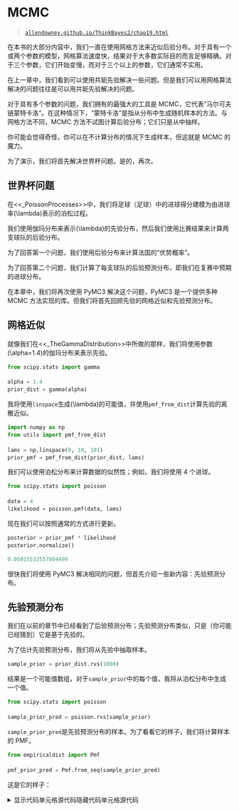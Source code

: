# MCMC

> [`allendowney.github.io/ThinkBayes2/chap19.html`](https://allendowney.github.io/ThinkBayes2/chap19.html)

在本书的大部分内容中，我们一直在使用网格方法来近似后验分布。对于具有一个或两个参数的模型，网格算法速度快，结果对于大多数实际目的而言足够精确。对于三个参数，它们开始变慢，而对于三个以上的参数，它们通常不实用。

在上一章中，我们看到可以使用共轭先验解决一些问题。但是我们可以用网格算法解决的问题往往是可以用共轭先验解决的问题。

对于具有多个参数的问题，我们拥有的最强大的工具是 MCMC，它代表“马尔可夫链蒙特卡洛”。在这种情况下，“蒙特卡洛”是指从分布中生成随机样本的方法。与网格方法不同，MCMC 方法不试图计算后验分布；它们只是从中抽样。

你可能会觉得奇怪，你可以在不计算分布的情况下生成样本，但这就是 MCMC 的魔力。

为了演示，我们将首先解决世界杯问题。是的，再次。

## 世界杯问题

在<<_PoissonProcesses>>中，我们将足球（足球）中的进球得分建模为由进球率\(\lambda\)表示的泊松过程。

我们使用伽玛分布来表示\(\lambda\)的先验分布，然后我们使用比赛结果来计算两支球队的后验分布。

为了回答第一个问题，我们使用后验分布来计算法国的“优势概率”。

为了回答第二个问题，我们计算了每支球队的后验预测分布，即我们在复赛中预期的进球分布。

在本章中，我们将再次使用 PyMC3 解决这个问题，PyMC3 是一个提供多种 MCMC 方法实现的库。但我们将首先回顾先验的网格近似和先验预测分布。

## 网格近似

就像我们在<<_TheGammaDistribution>>中所做的那样，我们将使用参数\(\alpha=1.4\)的伽玛分布来表示先验。

```py
from scipy.stats import gamma

alpha = 1.4
prior_dist = gamma(alpha) 
```

我将使用`linspace`生成\(\lambda\)的可能值，并使用`pmf_from_dist`计算先验的离散近似。

```py
import numpy as np
from utils import pmf_from_dist

lams = np.linspace(0, 10, 101)
prior_pmf = pmf_from_dist(prior_dist, lams) 
```

我们可以使用泊松分布来计算数据的似然性；例如，我们将使用 4 个进球。

```py
from scipy.stats import poisson

data = 4
likelihood = poisson.pmf(data, lams) 
```

现在我们可以按照通常的方式进行更新。

```py
posterior = prior_pmf * likelihood
posterior.normalize() 
```

```py
0.05015532557804499 
```

很快我们将使用 PyMC3 解决相同的问题，但首先介绍一些新内容：先验预测分布。

## 先验预测分布

我们在以前的章节中已经看到了后验预测分布；先验预测分布类似，只是（你可能已经猜到）它是基于先验的。

为了估计先验预测分布，我们将从先验中抽取样本。

```py
sample_prior = prior_dist.rvs(1000) 
```

结果是一个可能值数组，对于`sample_prior`中的每个值，我将从泊松分布中生成一个值。

```py
from scipy.stats import poisson

sample_prior_pred = poisson.rvs(sample_prior) 
```

`sample_prior_pred`是先验预测分布的样本。为了看看它的样子，我们将计算样本的 PMF。

```py
from empiricaldist import Pmf

pmf_prior_pred = Pmf.from_seq(sample_prior_pred) 
```

这是它的样子：

<details class="hide above-input"><summary aria-label="Toggle hidden content">显示代码单元格源代码隐藏代码单元格源代码</summary>

```py
from utils import decorate

pmf_prior_pred.bar()
decorate(xlabel='Number of goals',
         ylabel='PMF',
         title='Prior Predictive Distribution') 
```</details> ![_images/eca8cc1de30bb001a105eb6a2bf94133ee6740cbf48d21dadeb130afe219aac7.png](img/3dd262bbe6abdce4ea23ae2cb00d096b.png)

计算先验预测分布的一个原因是检查我们对系统的模型是否合理。在这种情况下，进球的分布似乎与我们对世界杯足球的了解一致。

但在本章中，我们有另一个原因：计算先验预测分布是使用 MCMC 的第一步。

## 介绍 PyMC3

PyMC3 是一个提供多种 MCMC 方法的 Python 库。要使用 PyMC3，我们必须指定生成数据的过程的模型。在这个例子中，模型有两个步骤：

+   首先我们从先验分布中抽取一个进球率，

+   然后我们从泊松分布中抽取一定数量的进球。

以下是我们在 PyMC3 中指定此模型的方式：

```py
import pymc3 as pm

with pm.Model() as model:
    lam = pm.Gamma('lam', alpha=1.4, beta=1.0)
    goals = pm.Poisson('goals', lam) 
```

导入`pymc3`后，我们创建了一个名为`model`的`Model`对象。

如果您对 Python 中的`with`语句不熟悉，它是一种将一组语句与对象关联的方法。在这个例子中，两个缩进的语句与新的`Model`对象相关联。因此，当我们创建分布对象`Gamma`和`Poisson`时，它们被添加到`Model`中。

在`with`语句内部：

+   第一行创建了先验，这是一个具有给定参数的 gamma 分布。

+   第二行创建了先验预测，这是一个具有参数`lam`的泊松分布。

`Gamma`和`Poisson`的第一个参数是一个字符串变量名。

PyMC3 提供了一个生成模型的可视化表示的函数。

<details class="hide above-input"><summary aria-label="Toggle hidden content">显示代码单元格内容 隐藏代码单元格内容</summary>

```py
pm.model_to_graphviz(model) 
```

![_images/609b52cdd995310fa9f12f9f2aa7d3f49ae50dbdca73040d1e57a879aeaa36fc.svg](img/20d889a293bd0942c8e78861a5bfe4d9.png)</details>

在这个可视化中，椭圆形显示`lam`是从 gamma 分布中抽取的，`goals`是从泊松分布中抽取的。箭头显示`lam`的值被用作`goals`分布的参数。

## 抽样先验

PyMC3 提供了一个从先验和先验预测分布中生成样本的函数。我们可以使用`with`语句在模型的上下文中运行此函数。

```py
with model:
    trace = pm.sample_prior_predictive(1000) 
```

结果是一个类似字典的对象，将变量`lam`和`goals`映射到样本。我们可以这样提取`lam`的样本：

```py
sample_prior_pymc = trace['lam']
sample_prior_pymc.shape 
```

```py
(1000,) 
```

以下图比较了此样本的 CDF 与使用 SciPy 中的`gamma`对象生成的样本的 CDF。

<details class="hide above-input"><summary aria-label="Toggle hidden content">显示代码单元格内容 隐藏代码单元格内容</summary>

```py
from empiricaldist import Cdf

def plot_cdf(sample, **options):
  """Plot the CDF of a sample.

 sample: sequence of quantities
 """
    Cdf.from_seq(sample).plot(**options) 
```</details> <details class="hide above-input"><summary aria-label="Toggle hidden content">显示代码单元格源代码 隐藏代码单元格源代码</summary>

```py
plot_cdf(sample_prior, 
         label='SciPy sample',
         color='C5')
plot_cdf(sample_prior_pymc, 
         label='PyMC3 sample',
         color='C0')
decorate(xlabel=r'Goals per game ($\lambda$)',
         ylabel='CDF',
         title='Prior distribution') 
```</details> ![_images/193b0b47427fd7f39ff507b2ce0793f76d0f69476bfc766c47bc5e428f929d77.png](img/4a581ee15ec55f6c43db331b3e69b294.png)

结果是相似的，这证实了模型的规范是正确的，采样器的工作是如广告所述的。

从跟踪中我们还可以提取`goals`，这是从先验预测分布中抽取的样本。

```py
sample_prior_pred_pymc = trace['goals']
sample_prior_pred_pymc.shape 
```

```py
(1000,) 
```

我们可以将其与使用 SciPy 中的`poisson`对象生成的样本进行比较。

因为后验预测分布中的数量是离散的（进球数），我将绘制 CDF 作为阶梯函数。

<details class="hide above-input"><summary aria-label="Toggle hidden content">显示代码单元格内容 隐藏代码单元格内容</summary>

```py
def plot_pred(sample, **options):
    Cdf.from_seq(sample).step(**options) 
```</details> <details class="hide above-input"><summary aria-label="Toggle hidden content">显示代码单元格源代码 隐藏代码单元格源代码</summary>

```py
plot_pred(sample_prior_pred, 
          label='SciPy sample', 
          color='C5')
plot_pred(sample_prior_pred_pymc, 
          label='PyMC3 sample', 
          color='C13')
decorate(xlabel='Number of goals',
         ylabel='PMF',
         title='Prior Predictive Distribution') 
```</details> ![_images/dc0f98c00bcdf866da67931d6c2c2c5b2478e90be73e2a3f295493d47e4a36b4.png](img/3e04bb6f8d13f6f6a8c646159fc0add6.png)

同样，结果是相似的，因此我们有一些信心我们正在正确使用 PyMC3。

## 何时进行推断？

最后，我们准备进行实际推断。我们只需要做一个小改变。这是我们用来生成先验预测分布的模型：

```py
with pm.Model() as model:
    lam = pm.Gamma('lam', alpha=1.4, beta=1.0)
    goals = pm.Poisson('goals', lam) 
```

这是我们将用于计算后验分布的模型。

```py
with pm.Model() as model2:
    lam = pm.Gamma('lam', alpha=1.4, beta=1.0)
    goals = pm.Poisson('goals', lam, observed=4) 
```

不同之处在于我们将 goals 标记为`observed`并提供观察数据`4`。

而不是调用`sample_prior_predictive`，我们将调用`sample`，这被理解为从`lam`的后验分布中抽样。

```py
options = dict(return_inferencedata=False)

with model2:
    trace2 = pm.sample(500, **options) 
```

<details class="hide below-input"><summary aria-label="Toggle hidden content">显示代码单元格输出 隐藏代码单元格输出</summary>

```py
Auto-assigning NUTS sampler...
Initializing NUTS using jitter+adapt_diag...
Multiprocess sampling (2 chains in 2 jobs)
NUTS: [lam] 
```

<progress value="3000" class="" max="3000" style="width:300px; height:20px; vertical-align: middle;">100.00% [3000/3000 00:01<00:00 Sampling 2 chains, 0 divergences]</progress>

```py
Sampling 2 chains for 1_000 tune and 500 draw iterations (2_000 + 1_000 draws total) took 1 seconds. 
```</details>

尽管这些模型的规范是相似的，但采样过程是非常不同的。我不会详细介绍 PyMC3 的工作原理，但有几件事情你应该知道：

+   根据模型的不同，PyMC3 使用几种 MCMC 方法之一；在这个例子中，它使用[无 U 转弯采样器](https://en.wikipedia.org/wiki/Hamiltonian_Monte_Carlo#No_U-Turn_Sampler) (NUTS)，这是我们拥有的最有效和可靠的方法之一。

+   当采样器启动时，它生成的第一个值通常不是来自后验分布的代表性样本，因此这些值被丢弃。这个过程称为“调整”。

+   PyMC3 不是使用单一的马尔可夫链，而是使用多个链。然后我们可以比较多个链的结果，以确保它们是一致的。

尽管我们要求 500 个样本，PyMC3 生成了两个 1000 个样本，丢弃了一半，返回了剩下的 1000 个。从`trace2`中，我们可以提取后验分布的样本，就像这样：

```py
sample_post_pymc = trace2['lam'] 
```

<details class="hide above-input"><summary aria-label="Toggle hidden content">显示代码单元格内容 隐藏代码单元格内容</summary>

```py
sample_post_pymc.shape 
```

```py
(1000,) 
```</details>

我们可以将这个样本的 CDF 与我们通过网格近似计算的后验进行比较：

<details class="hide above-input"><summary aria-label="Toggle hidden content">显示代码单元格源代码 隐藏代码单元格源代码</summary>

```py
posterior.make_cdf().plot(label='posterior grid', 
                          color='C5')
plot_cdf(sample_post_pymc, 
         label='PyMC3 sample',
         color='C4')

decorate(xlabel=r'Goals per game ($\lambda$)',
         ylabel='CDF',
         title='Posterior distribution') 
```</details> ![_images/df033dddfe2e28c72653c7a90266da82aa4902fbd977ec312df43d87c2bb4607.png](img/8732cbe552885e122226632c2238e45e.png)

PyMC3 的结果与网格近似的结果一致。

## 后验预测分布

最后，要从后验预测分布中采样，我们可以使用`sample_posterior_predictive`：

```py
with model2:
    post_pred = pm.sample_posterior_predictive(trace2) 
```

<details class="hide below-input"><summary aria-label="Toggle hidden content">显示代码单元格输出 隐藏代码单元格输出</summary> <progress value="1000" class="" max="1000" style="width:300px; height:20px; vertical-align: middle;">100.00% [1000/1000 00:00<00:00]</progress></details>

结果是一个包含`goals`样本的字典。

```py
sample_post_pred_pymc = post_pred['goals'] 
```

<details class="hide above-input"><summary aria-label="Toggle hidden content">显示代码单元格内容 隐藏代码单元格内容</summary>

```py
sample_post_pred_pymc.shape 
```

```py
(1000,) 
```</details>

我还将从我们通过网格近似计算的后验分布中生成一个样本。

```py
sample_post = posterior.sample(1000)
sample_post_pred = poisson(sample_post).rvs() 
```

我们可以比较这两个样本。

<details class="hide above-input"><summary aria-label="Toggle hidden content">显示代码单元格源代码 隐藏代码单元格源代码</summary>

```py
plot_pred(sample_post_pred, 
          label='grid sample',
          color='C5')
plot_pred(sample_post_pred_pymc, 
          label='PyMC3 sample',
          color='C12')

decorate(xlabel='Number of goals',
         ylabel='PMF',
         title='Posterior Predictive Distribution') 
```</details> ![_images/e72732e7236a3458b5cc5d33844fdc3fed5b8289d8a9181a56868e1235c80003.png](img/8561fce647062c70fa4fe583e77acf8d.png)

同样，结果是一致的。因此，我们已经确定我们可以使用网格近似或 PyMC3 计算相同的结果。

但可能不清楚原因。在这个例子中，网格算法所需的计算量比 MCMC 少，结果是后验分布的一个相当不错的近似，而不是一个样本。

然而，这是一个只有一个参数的简单模型。事实上，我们甚至可以用更少的计算来解决它，使用共轭先验。PyMC3 的强大之处将在更复杂的模型中更加明显。

## 幸福

最近我阅读了 Esteban Ortiz-Ospina 和 Max Roser 的[“幸福和生活满意度”](https://ourworldindata.org/happiness-and-life-satisfaction)，其中讨论了收入和幸福之间的关系，包括国家之间、国家内部和随时间的变化。

它引用了[“世界幸福报告”](https://worldhappiness.report/)，其中包括[多元回归分析的结果](https://worldhappiness.report/ed/2020/social-environments-for-world-happiness/)，探讨了幸福与六个潜在预测因素之间的关系：

+   收入以人均 GDP 表示

+   社会支持

+   出生时的健康预期寿命

+   自由选择生活的自由

+   慷慨

+   对腐败的看法

因变量是国家对“Cantril 梯子问题”的平均回答，该问题由[盖洛普世界民意调查](https://news.gallup.com/poll/122453/understanding-gallup-uses-cantril-scale.aspx)使用：

> 请想象一个阶梯，从底部编号为零到顶部编号为 10。梯子的顶部代表您的最佳生活，梯子的底部代表您的最糟糕的生活。您会说您个人感觉您现在站在梯子的哪一步？

我将这些回答称为“幸福”，但更精确地说，它们可能更多地被认为是对生活质量满意度的衡量。

在接下来的几节中，我们将使用贝叶斯回归复制此报告中的分析。

我们可以使用 Pandas 将数据读入`DataFrame`。

```py
import pandas as pd

filename = 'WHR20_DataForFigure2.1.xls'
df = pd.read_excel(filename) 
```

<details class="hide above-input"><summary aria-label="Toggle hidden content">显示代码单元格内容 隐藏代码单元格内容</summary>

```py
df.head(3) 
```

|  | 国家名称 | 区域指标 | 梯子分数 | 梯子分数的标准误差 | 上边缘 | 下边缘 | 每人 GDP 的自然对数 | 社会支持 | 健康预期寿命 | 自由选择生活的自由 | 慷慨 | 对腐败的看法 | 理想国梯子分数 | 由:每人 GDP 的自然对数解释 | 由:社会支持解释 | 由:健康预期寿命解释 | 由:自由选择生活的自由解释 | 由:慷慨解释 | 由:对腐败的看法解释 | 理想国+残差 |
| --- | --- | --- | --- | --- | --- | --- | --- | --- | --- | --- | --- | --- | --- | --- | --- | --- | --- | --- | --- | --- |
| 0 | 芬兰 | 西欧 | 7.8087 | 0.031156 | 7.869766 | 7.747634 | 10.639267 | 0.954330 | 71.900826 | 0.949172 | -0.059482 | 0.195445 | 1.972317 | 1.285190 | 1.499526 | 0.961271 | 0.662317 | 0.159670 | 0.477857 | 2.762835 |
| 1 | 丹麦 | 西欧 | 7.6456 | 0.033492 | 7.711245 | 7.579955 | 10.774001 | 0.955991 | 72.402504 | 0.951444 | 0.066202 | 0.168489 | 1.972317 | 1.326949 | 1.503449 | 0.979333 | 0.665040 | 0.242793 | 0.495260 | 2.432741 |

| 2 | 瑞士 | 西欧 | 7.5599 | 0.035014 | 7.628528 | 7.491272 | 10.979933 | 0.942847 | 74.102448 | 0.921337 | 0.105911 | 0.303728 | 1.972317 | 1.390774 | 1.472403 | 1.040533 | 0.628954 | 0.269056 | 0.407946 | 2.350267 |</details> <details class="hide above-input"><summary aria-label="Toggle hidden content">显示代码单元格内容 隐藏代码单元格内容</summary>

```py
df.shape 
```

```py
(153, 20) 
```</details>

`DataFrame`每个 153 个国家有一行，每个 20 个变量有一列。

名为“梯子分数”的列包含我们将尝试预测的幸福测量值。

```py
score = df['Ladder score'] 
```

## 简单回归

要开始，让我们看看幸福与收入之间的关系，收入以人均国内生产总值（GDP）表示。

`'Logged GDP per capita'`列代表每个国家的 GDP 的自然对数，除以人口，校正了[购买力平价](https://en.wikipedia.org/wiki/Purchasing_power_parity)（PPP）。

```py
log_gdp = df['Logged GDP per capita'] 
```

以下图是`score`与`log_gdp`的散点图，每个国家一个标记。

<details class="hide above-input"><summary aria-label="Toggle hidden content">显示代码单元格源代码 隐藏代码单元格源代码</summary>

```py
import matplotlib.pyplot as plt

plt.plot(log_gdp, score, '.')

decorate(xlabel='Log GDP per capita at PPP',
         ylabel='Happiness ladder score') 
```</details> ![_images/e8d32d702c0b82a48796b8eac7bce082b9e28192f892eddb25f8fc18bdc32a50.png](img/d353ec4ff47106dcc2019c7369b7f92f.png)

很明显这些变量之间存在关系：在 GDP 较高的国家，人们通常报告更高的幸福水平。

我们可以使用 SciPy 中的`linregress`来计算这些变量的简单回归。

```py
from scipy.stats import linregress

result = linregress(log_gdp, score) 
```

这里是结果。

显示代码单元格源代码 隐藏代码单元格源代码

```py
pd.DataFrame([result.slope, result.intercept],
             index=['Slope', 'Intercept'],
             columns=['']) 
```</details>

| | |
| --- | --- |
| 斜率 | 0.717738 |
| 截距 | -1.198646 |

估计的斜率约为 0.72，这表明对数 GDP 增加一个单位（GDP 的因子为\(e \approx 2.7\)）与幸福阶梯上升 0.72 个单位相关。

现在让我们使用 PyMC3 来估计相同的参数。我们将使用与第<<_RegressionModel>>节中相同的回归模型：

\[y = a x + b + \epsilon\]

其中\(y\)是因变量（阶梯分数），\(x\)是预测变量（对数 GDP），\(\epsilon\)是来自标准差为\(\sigma\)的正态分布的一系列值。

\(a\)和\(b\)是回归线的斜率和截距。它们是未知参数，因此我们将使用数据来估计它们。

以下是此模型的 PyMC3 规范。

```py
x_data = log_gdp
y_data = score

with pm.Model() as model3:
    a = pm.Uniform('a', 0, 4)
    b = pm.Uniform('b', -4, 4)
    sigma = pm.Uniform('sigma', 0, 2)

    y_est = a * x_data + b
    y = pm.Normal('y', 
                  mu=y_est, sd=sigma, 
                  observed=y_data) 
```

参数`a`，`b`和`sigma`的先验分布是均匀的，范围足够宽以覆盖后验分布。

`y_est`是基于回归方程估计的因变量的值。`y`是均值为`y_est`，标准差为`sigma`的正态分布。

注意数据如何包含在模型中：

+   预测变量`x_data`的值用于计算`y_est`。

+   因变量`y_data`的值作为`y`的观察值提供。

现在我们可以使用这个模型从后验分布中生成一个样本。

```py
with model3:
    trace3 = pm.sample(500, **options) 
```

显示代码单元格输出 隐藏代码单元格输出

```py
Auto-assigning NUTS sampler...
Initializing NUTS using jitter+adapt_diag...
Multiprocess sampling (2 chains in 2 jobs)
NUTS: [sigma, b, a] 
```

进度值="3000" class="" max="3000" style="width:300px; height:20px; vertical-align: middle;">100.00% [3000/3000 00:04<00:00 Sampling 2 chains, 0 divergences]</progress>

```py
Sampling 2 chains for 1_000 tune and 500 draw iterations (2_000 + 1_000 draws total) took 5 seconds.
The number of effective samples is smaller than 25% for some parameters. 
```</details>

当运行采样器时，您可能会收到关于“发散”和“接受概率”的警告消息。现在可以忽略它们。

结果是一个包含来自`a`，`b`和`sigma`联合后验分布的样本的对象。

显示代码单元格内容 隐藏代码单元格内容

```py
trace3 
```

```py
<MultiTrace: 2 chains, 500 iterations, 6 variables> 
```</details>

ArviZ 提供了`plot_posterior`，我们可以使用它来绘制参数的后验分布。这是斜率`a`和截距`b`的后验分布。

```py
import arviz as az

with model3:
    az.plot_posterior(trace3, var_names=['a', 'b']); 
```

![_images/2d0315a450aa2983502a89de28f3ca4f0bc5a82b977339041634e6e0c2faeb43.png](img/82eb00df25d4da6bf463032f64860e89.png)

图表显示了样本的分布，由 KDE 估计，并显示了 94%的可信区间。在图中，“HDI”代表[“最高密度区间”](https://www.sciencedirect.com/topics/mathematics/highest-density-interval)。

这些样本的均值与我们用`linregress`估计的参数一致。

显示代码单元格内容 隐藏代码单元格内容

```py
print('Sample mean:', trace3['a'].mean())
print('Regression slope:', result.slope) 
```

```py
Sample mean: 0.715698157714354
Regression slope: 0.717738495630452 
```</details> 显示代码单元格内容 隐藏代码单元格内容

```py
print('Sample mean:', trace3['b'].mean())
print('Regression intercept:', result.intercept) 
```

```py
Sample mean: -1.174412246262264
Regression intercept: -1.1986460618088843 
```</details>

最后，我们可以检查`sigma`的边际后验分布

显示代码单元格内容 隐藏代码单元格内容

```py
az.plot_posterior(trace3['sigma']); 
```

![_images/76feb6bc1ab4570c10da92150b8c385ac493214901021ea2a2d7431582540ee3.png](img/d075f68956ee5fc62f1d2774da56482e.png)</details>

`sigma`的后验分布中的值似乎是合理的。

简单回归模型只有三个参数，所以我们可以使用网格算法。但是幸福报告中的回归模型有六个预测变量，因此总共有八个参数，包括截距和`sigma`。

对于具有八个参数的模型来说，计算网格逼近是不切实际的。即使是粗网格，每个维度有 20 个点，也会有超过 250 亿个点。而且有 153 个国家，我们将不得不计算近 4 万亿个可能性。

但是 PyMC3 可以轻松处理具有八个参数的模型，我们将在下一节中看到。

<details class="hide above-input"><summary aria-label="Toggle hidden content">显示代码单元格内容 隐藏代码单元格内容</summary>

```py
20 ** 8 / 1e9 
```

```py
25.6 
```</details> <details class="hide above-input"><summary aria-label="Toggle hidden content">显示代码单元格内容 隐藏代码单元格内容</summary>

```py
153 * 20 ** 8 / 1e12 
```

```py
3.9168 
```</details>

## 多元回归

在我们实施多元回归模型之前，我将从`DataFrame`中选择我们需要的列。

```py
columns = ['Ladder score',
           'Logged GDP per capita',
           'Social support',
           'Healthy life expectancy',
           'Freedom to make life choices',
           'Generosity',
           'Perceptions of corruption']

subset = df[columns] 
```

<details class="hide above-input"><summary aria-label="Toggle hidden content">显示代码单元格内容 隐藏代码单元格内容</summary>

```py
subset.head(3) 
```

|  | 阶梯分数 | 人均 GDP | 社会支持 | 健康预期寿命 | 自由度 | 慷慨 | 对腐败的看法 |
| --- | --- | --- | --- | --- | --- | --- | --- |
| 0 | 7.8087 | 10.639267 | 0.954330 | 71.900826 | 0.949172 | -0.059482 | 0.195445 |
| 1 | 7.6456 | 10.774001 | 0.955991 | 72.402504 | 0.951444 | 0.066202 | 0.168489 |

| 2 | 7.5599 | 10.979933 | 0.942847 | 74.102448 | 0.921337 | 0.105911 | 0.303728 |</details>

预测变量具有不同的单位：对数 GDP 以对数美元表示，预期寿命以年为单位，其他变量以任意比例表示。为了使这些因素可比较，我将标准化数据，使每个变量的均值为 0，标准差为 1。

```py
standardized = (subset - subset.mean()) / subset.std() 
```

现在让我们构建模型。我将提取因变量。

```py
y_data = standardized['Ladder score'] 
```

以及自变量。

```py
x1 = standardized[columns[1]]
x2 = standardized[columns[2]]
x3 = standardized[columns[3]]
x4 = standardized[columns[4]]
x5 = standardized[columns[5]]
x6 = standardized[columns[6]] 
```

这就是模型。`b0`是截距；`b1`到`b6`是与预测变量相关的参数。

```py
with pm.Model() as model4:
    b0 = pm.Uniform('b0', -4, 4)
    b1 = pm.Uniform('b1', -4, 4)
    b2 = pm.Uniform('b2', -4, 4)
    b3 = pm.Uniform('b3', -4, 4)
    b4 = pm.Uniform('b4', -4, 4)
    b5 = pm.Uniform('b5', -4, 4)
    b6 = pm.Uniform('b6', -4, 4)
    sigma = pm.Uniform('sigma', 0, 2)

    y_est = b0 + b1*x1 + b2*x2 + b3*x3 + b4*x4 + b5*x5 + b6*x6
    y = pm.Normal('y', 
                  mu=y_est, sd=sigma, 
                  observed=y_data) 
```

我们可以使用预测变量的向量和参数的向量更简洁地表示这个模型，但我决定保持简单。

现在我们可以从联合后验分布中抽样。

```py
with model4:
    trace4 = pm.sample(500, **options) 
```

<details class="hide below-input"><summary aria-label="Toggle hidden content">显示代码单元格输出 隐藏代码单元格输出</summary>

```py
Auto-assigning NUTS sampler...
Initializing NUTS using jitter+adapt_diag...
Multiprocess sampling (2 chains in 2 jobs)
NUTS: [sigma, b6, b5, b4, b3, b2, b1, b0] 
```

<progress value="3000" class="" max="3000" style="width:300px; height:20px; vertical-align: middle;">100.00% [3000/3000 00:04<00:00 Sampling 2 chains, 0 divergences]</progress>

```py
Sampling 2 chains for 1_000 tune and 500 draw iterations (2_000 + 1_000 draws total) took 4 seconds. 
```</details>

因为我们对数据进行了标准化，我们期望截距为 0，事实上`b0`的后验均值接近于 0。

<details class="hide above-input"><summary aria-label="Toggle hidden content">显示代码单元格内容 隐藏代码单元格内容</summary>

```py
trace4['b0'].mean() 
```

```py
-0.0009400028402880869 
```</details>

我们还可以检查`sigma`的后验均值：

<details class="hide above-input"><summary aria-label="Toggle hidden content">显示代码单元格内容 隐藏代码单元格内容</summary>

```py
trace4['sigma'].mean() 
```

```py
0.5157546237813752 
```</details>

从`trace4`中，我们可以提取参数的后验分布样本并计算它们的均值。

```py
param_names = ['b1', 'b3', 'b3', 'b4', 'b5', 'b6']

means = [trace4[name].mean() 
         for name in param_names] 
```

我们还可以计算 94%的可信区间（在第 3 和第 97 百分位之间）。

```py
def credible_interval(sample):
  """Compute 94% credible interval."""
    ci = np.percentile(sample, [3, 97])
    return np.round(ci, 3)

cis = [credible_interval(trace4[name])
       for name in param_names] 
```

以下表格总结了结果。

<details class="hide above-input"><summary aria-label="Toggle hidden content">显示代码单元格来源 隐藏代码单元格来源</summary>

```py
index = columns[1:]
table = pd.DataFrame(index=index)
table['Posterior mean'] = np.round(means, 3)
table['94% CI'] = cis
table 
```</details>

|  | 后验均值 | 94% CI |
| --- | --- | --- |
| 人均 GDP | 0.244 | [0.085, 0.41] |
| 社会支持 | 0.225 | [0.081, 0.377] |
| 健康预期寿命 | 0.225 | [0.081, 0.377] |
| 自由度 | 0.187 | [0.087, 0.289] |
| 慷慨 | 0.054 | [-0.039, 0.14] |
| 对腐败的看法 | -0.100 | [-0.197, 0.002] |

看起来 GDP 与幸福（或满意度）之间的关联最为密切，其次是社会支持、预期寿命和自由。

在控制了其他因素之后，其他因素的参数显著较小，由于慷慨的置信区间包括 0，可以认为慷慨与幸福没有显著相关，至少在这项研究中是这样测量的。

这个例子展示了 MCMC 处理具有多个参数的模型的能力。但它并没有真正展示贝叶斯回归的能力。

如果回归模型的目标是估计参数，与传统的最小二乘回归相比，贝叶斯回归并没有太大的优势。

如果我们计划将参数的后验分布作为决策分析过程的一部分使用，贝叶斯方法将更有用。

## 总结

在本章中，我们使用 PyMC3 实现了我们之前见过的两个模型：足球进球的泊松模型和简单的回归模型。然后我们实现了一个多元回归模型，这是使用网格近似计算不可能的。

MCMC 比网格方法更强大，但这种力量也伴随着一些缺点：

+   MCMC 算法很棘手。同一个模型可能对一些先验表现良好，对其他先验表现不佳。采样过程通常会产生有关调整步骤、发散、“r-hat 统计”、接受率和有效样本的警告。诊断和纠正这些问题需要一些专业知识。

+   我发现使用网格算法逐步开发模型，并在途中检查中间结果更容易。使用 PyMC3，很难确信您已正确指定了模型。

出于这些原因，我建议从网格算法开始的模型开发过程，并在必要时使用 MCMC。正如我们在前几章中看到的，您可以使用网格方法解决许多现实世界的问题。但是当您需要 MCMC 时，有一个网格算法进行比较是有用的（即使它是基于一个更简单的模型）。

本书中的所有模型都可以在 PyMC3 中实现，但其中一些比其他模型更容易转换。在练习中，您将有机会进行练习。

## 练习

**练习：** 作为热身，让我们使用 PyMC3 来解决欧元问题。假设我们抛硬币 250 次，有 140 次是正面。\(x\)的后验分布是多少，即正面的概率？

对于先验，使用参数\(\alpha=1\)和\(\beta=1\)的贝塔分布。

参见[PyMC3 文档](https://docs.pymc.io/api/distributions/continuous.html)以获取连续分布列表。

<details class="hide above-input"><summary aria-label="Toggle hidden content">显示代码单元格内容 隐藏代码单元格内容</summary>

```py
# Solution

n = 250
k_obs = 140

with pm.Model() as model5:
    x = pm.Beta('x', alpha=1, beta=1)
    k = pm.Binomial('k', n=n, p=x, observed=k_obs)
    trace5 = pm.sample(500, **options)
    az.plot_posterior(trace5) 
```

```py
Auto-assigning NUTS sampler...
Initializing NUTS using jitter+adapt_diag...
Multiprocess sampling (2 chains in 2 jobs)
NUTS: [x] 
```

<progress value="3000" class="" max="3000" style="width:300px; height:20px; vertical-align: middle;">100.00% [3000/3000 00:00<00:00 Sampling 2 chains, 0 divergences]</progress>

```py
Sampling 2 chains for 1_000 tune and 500 draw iterations (2_000 + 1_000 draws total) took 1 seconds. 
```

![_images/9aceeffa47605e83ecf31ae37b480a41d897024e249e5e6400cf268e5aeecd95.png](img/76c133082854e9fd2a774b69a9a190a4.png)</details>

**练习：** 现在让我们使用 PyMC3 复制<<_TheGrizzlyBearProblem>>中的灰熊问题的解决方案，该问题基于超几何分布。

我将以略有不同的符号提出问题，以使其与 PyMC3 保持一致。

假设在第一次会话期间，有`k=23`只熊被标记。在第二次会话期间，有`n=19`只熊被识别，其中`x=4`只被标记。

估计环境中熊的数量`N`的后验分布。

对于先验，使用从 50 到 500 的离散均匀分布。

参见[PyMC3 文档](https://docs.pymc.io/api/distributions/discrete.html)以获取离散分布列表。

注意：`HyperGeometric`在版本 3.8 之后添加到 PyMC3 中，因此您可能需要更新您的安装来完成这个练习。

<details class="hide above-input"><summary aria-label="Toggle hidden content">显示代码单元格内容隐藏代码单元格内容</summary>

```py
# Solution

k = 23
n = 19
x = 4

with pm.Model() as model6:
    N = pm.DiscreteUniform('N', 50, 500)
    y = pm.HyperGeometric('y', N=N, k=k, n=n, observed=x)
    trace6 = pm.sample(1000, **options)
    az.plot_posterior(trace6) 
```

```py
Multiprocess sampling (2 chains in 2 jobs)
Metropolis: [N] 
```

<progress value="4000" class="" max="4000" style="width:300px; height:20px; vertical-align: middle;">100.00% [4000/4000 00:00<00:00 Sampling 2 chains, 0 divergences]</progress>

```py
Sampling 2 chains for 1_000 tune and 1_000 draw iterations (2_000 + 2_000 draws total) took 1 seconds.
The number of effective samples is smaller than 25% for some parameters. 
```

![_images/6508eeee449a1c8e82ce7ce0664789351b1fd247cb5460e9429a6934db033734.png](img/dee9f9d8c3a7ab7b7a7cad18a04ff162.png)</details>

**练习：** 在<<_WeibullDistribution>>中，我们从 Weibull 分布中生成了一个样本，其中\(\lambda=3\)，\(k=0.8\)。然后我们使用数据来计算这些参数的后验分布的网格近似。

现在让我们用 PyMC3 做同样的事情。

对于先验，你可以使用像我们在<<_SurvivalAnalysis>>中使用的均匀分布，或者你可以使用 PyMC3 提供的`HalfNormal`分布。

注意：PyMC3 中的`Weibull`类使用的参数与 SciPy 不同。PyMC3 中的参数`alpha`对应于\(k\)，而`beta`对应于\(\lambda\)。

以下是数据：

```py
data = [0.80497283, 2.11577082, 0.43308797, 0.10862644, 5.17334866,
       3.25745053, 3.05555883, 2.47401062, 0.05340806, 1.08386395] 
```

<details class="hide above-input"><summary aria-label="Toggle hidden content">显示代码单元格内容隐藏代码单元格内容</summary>

```py
# Solution

with pm.Model() as model7:
    lam = pm.Uniform('lam', 0.1, 10.1)
    k = pm.Uniform('k', 0.1, 5.1)
    y = pm.Weibull('y', alpha=k, beta=lam, observed=data)
    trace7 = pm.sample(1000, **options)
    az.plot_posterior(trace7) 
```

```py
Auto-assigning NUTS sampler...
Initializing NUTS using jitter+adapt_diag...
Multiprocess sampling (2 chains in 2 jobs)
NUTS: [k, lam] 
```

<progress value="4000" class="" max="4000" style="width:300px; height:20px; vertical-align: middle;">100.00% [4000/4000 00:01<00:00 Sampling 2 chains, 0 divergences]</progress>

```py
Sampling 2 chains for 1_000 tune and 1_000 draw iterations (2_000 + 2_000 draws total) took 2 seconds.
The acceptance probability does not match the target. It is 0.8819724175144361, but should be close to 0.8\. Try to increase the number of tuning steps. 
```

![_images/20ca2eef771e17ce366680fbf0cd5b3fa489b23d328038c5def182f25c399a5e.png](img/90b78b9ea67cbd74076b70a4cef6125f.png)</details>

**练习：** 在<<_ImprovingReadingAbility>>中，我们使用了阅读测试的数据来估计正态分布的参数。

创建一个模型，为`mu`和`sigma`定义均匀先验分布，并使用数据来估计它们的后验分布。

现在估计受试组的参数。

<details class="hide above-input"><summary aria-label="Toggle hidden content">显示代码单元格内容隐藏代码单元格内容</summary>

```py
data = responses['Treated'] 
```</details> <details class="hide above-input"><summary aria-label="Toggle hidden content">显示代码单元格内容隐藏代码单元格内容</summary>

```py
# Solution

with pm.Model() as model8:
    mu = pm.Uniform('mu', 20, 80)
    sigma = pm.Uniform('sigma', 5, 30)
    y = pm.Normal('y', mu, sigma, observed=data)
    trace8 = pm.sample(500, **options) 
```

```py
Auto-assigning NUTS sampler...
Initializing NUTS using jitter+adapt_diag...
Multiprocess sampling (2 chains in 2 jobs)
NUTS: [sigma, mu] 
```

<progress value="3000" class="" max="3000" style="width:300px; height:20px; vertical-align: middle;">100.00% [3000/3000 00:01<00:00 Sampling 2 chains, 0 divergences]</progress>

```py
Sampling 2 chains for 1_000 tune and 500 draw iterations (2_000 + 1_000 draws total) took 2 seconds. 
```</details> <details class="hide above-input"><summary aria-label="Toggle hidden content">显示代码单元格内容隐藏代码单元格内容</summary>

```py
# Solution

with model8:
    az.plot_posterior(trace8) 
```

![_images/d8e1802f0f4db48c5429de4dc2411d4445c82281b3e3719facb259a356c7daac.png](img/0ea3f1ef40964a9f6ae59de890108f8d.png)</details>

**练习：** 在<<_TheLincolnIndexProblem>>中，我们使用了一个网格算法来解决由 John D. Cook 提出的 Lincoln 指数问题：

> “假设你有一个测试者在你的程序中发现了 20 个错误。你想要估计程序中实际有多少错误。你知道至少有 20 个错误，如果你对你的测试者非常有信心，你可以假设大约有 20 个错误。但也许你的测试者不是很好。也许有数百个错误。你怎么知道有多少错误呢？没有办法知道一个测试者。但如果你有两个测试者，即使你不知道测试者有多么熟练，你也可以得到一个很好的想法。”

假设第一个测试者发现了 20 个错误，第二个测试者发现了 15 个错误，他们共同发现了 3 个错误；使用 PyMC3 来估计错误的数量。

注意：这个练习比之前的一些练习更难。其中一个挑战是数据包括`k00`，它取决于`N`：

```py
k00 = N - num_seen 
```

因此，我们必须将数据构建为模型的一部分。为此，我们可以使用`pm.math.stack`，它可以生成一个数组：

```py
data = pm.math.stack((k00, k01, k10, k11)) 
```

最后，你可能会发现使用`pm.Multinomial`很有帮助。

我将使用以下符号表示数据：

+   k11 是两个测试者发现的错误数量，

+   k10 是第一个测试者发现的错误数量，但第二个测试者没有发现，

+   k01 是第二个测试者发现的错误数量，但第一个测试者没有发现，而

+   k00 是未发现的错误的未知数量。

这里是除了`k00`之外的所有值:

<细节 类="隐藏在输入上方"><摘要 aria-label="切换隐藏内容">显示代码单元格内容 隐藏代码单元格内容</摘要>

```py
k10 = 20 - 3
k01 = 15 - 3
k11 = 3 
```</细节>

总共发现了 32 个错误:

<细节 类="隐藏在输入上方"><摘要 aria-label="切换隐藏内容">显示代码单元格内容 隐藏代码单元格内容</摘要>

```py
num_seen = k01 + k10 + k11
num_seen 
```

```py
32 
```</细节> <细节 类="隐藏在输入上方"><摘要 aria-label="切换隐藏内容">显示代码单元格内容 隐藏代码单元格内容</摘要>

```py
# Solution

with pm.Model() as model9:
    p0 = pm.Beta('p0', alpha=1, beta=1)
    p1 = pm.Beta('p1', alpha=1, beta=1)
    N = pm.DiscreteUniform('N', num_seen, 350)

    q0 = 1-p0
    q1 = 1-p1
    ps = [q0*q1, q0*p1, p0*q1, p0*p1]

    k00 = N - num_seen
    data = pm.math.stack((k00, k01, k10, k11))
    y = pm.Multinomial('y', n=N, p=ps, observed=data) 
```</细节> <细节 类="隐藏在输入上方"><摘要 aria-label="切换隐藏内容">显示代码单元格内容 隐藏代码单元格内容</摘要>

```py
# Solution

with model9:
    trace9 = pm.sample(1000, **options) 
```

```py
Multiprocess sampling (2 chains in 2 jobs)
CompoundStep
>NUTS: [p1, p0]
>Metropolis: [N] 
```

<进度 value="4000" 类="" 最大="4000" 样式="宽度:300 像素; 高度:20 像素; 垂直对齐: 中间;">100.00% [4000/4000 00:02<00:00 采样 2 链, 0 发散]</进度>

```py
Sampling 2 chains for 1_000 tune and 1_000 draw iterations (2_000 + 2_000 draws total) took 3 seconds.
The acceptance probability does not match the target. It is 0.5430480274605854, but should be close to 0.8\. Try to increase the number of tuning steps.
The rhat statistic is larger than 1.05 for some parameters. This indicates slight problems during sampling.
The estimated number of effective samples is smaller than 200 for some parameters. 
```</细节> <细节 类="隐藏在输入上方"><摘要 aria-label="切换隐藏内容">显示代码单元格内容 隐藏代码单元格内容</摘要>

```py
# Solution

with model9:
    az.plot_posterior(trace9) 
```

![_images/beeaa10ba1b2c50623f3239a25baa2d674c0a47c8035caaac00df5f38eebf9b4.png](img/c82753560176a0cc0aa0c7e546e6dc9a.png)</细节>
